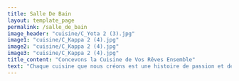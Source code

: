 ```yaml
---
title: Salle De Bain
layout: template_page
permalink: /salle_de_bain
image_header: "cuisine/C_Yota 2 (3).jpg"
image1: "cuisine/C_Kappa 2 (4).jpg"
image2: "cuisine/C_Kappa 2 (4).jpg"
image3: "cuisine/C_Kappa 2 (4).jpg"
title_content: "Concevons la Cuisine de Vos Rêves Ensemble"
text: "Chaque cuisine que nous créons est une histoire de passion et de précision. De la conception initiale à l'installation finale, nous sommes là pour réaliser la cuisine parfaite pour vous. Faites-nous confiance pour créer un espace où cuisiner devient un plaisir quotidien"
---
```


